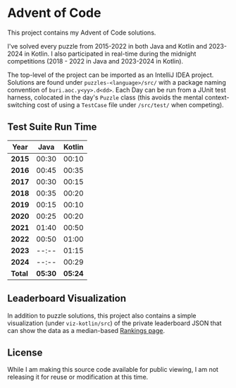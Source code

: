 # Advent of Code

This project contains my Advent of Code solutions. 

I've solved every puzzle from 2015-2022 in both Java and Kotlin and 2023-2024 in Kotlin. I also participated in 
real-time during the midnight competitions (2018 - 2022 in Java and 2023-2024 in Kotlin).

The top-level of the project can be imported as an IntelliJ IDEA project. Solutions are found under 
`puzzles-<language>/src/` with a package naming convention of `buri.aoc.y<yy>.d<dd>`. Each Day can be run from a JUnit 
test harness, colocated in the day's `Puzzle` class (this avoids the mental context-switching cost of using a `TestCase` file
under `/src/test/` when competing).

## Test Suite Run Time

| Year       | Java      | Kotlin    |
|------------|-----------|-----------|
| **2015**   | 00:30     | 00:10     |
| **2016**   | 00:45     | 00:35     |
| **2017**   | 00:30     | 00:15     |
| **2018**   | 00:35     | 00:20     |
| **2019**   | 00:15     | 00:10     |
| **2020**   | 00:25     | 00:20     |
| **2021**   | 01:40     | 00:50     |
| **2022**   | 00:50     | 01:00     |
| **2023**   | --:--     | 01:15     |
| **2024**   | --:--     | 00:29     |
| **Total**  | **05:30** | **05:24** |

## Leaderboard Visualization

In addition to puzzle solutions, this project also contains a simple visualization (under `viz-kotlin/src`) of the 
private leaderboard JSON that can show the data as a median-based [Rankings page](http://aoc.urizone.net).

## License

While I am making this source code available for public viewing, I am not releasing it for reuse or modification at 
this time.